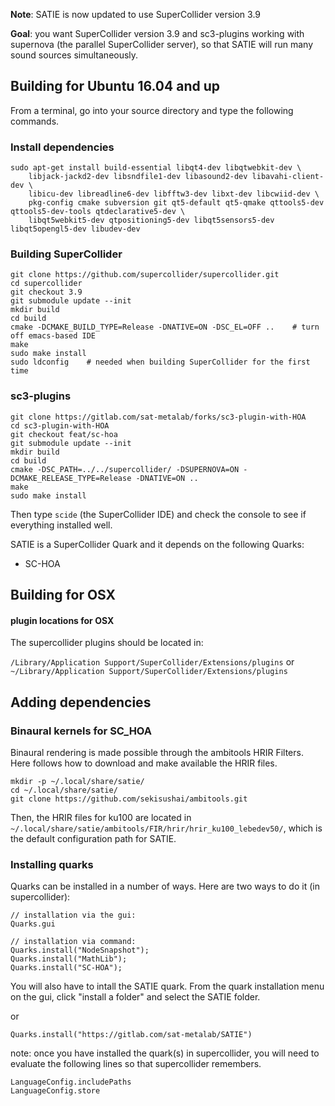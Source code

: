 **Note**: SATIE is now updated to use SuperCollider version 3.9

**Goal**: you want SuperCollider version 3.9 and sc3-plugins working with supernova (the parallel SuperCollider server), so that SATIE will run many sound sources simultaneously.

Building for Ubuntu 16.04 and up
-------------------------

From a terminal, go into your source directory and type the following commands.

### Install dependencies

```
sudo apt-get install build-essential libqt4-dev libqtwebkit-dev \
    libjack-jackd2-dev libsndfile1-dev libasound2-dev libavahi-client-dev \
    libicu-dev libreadline6-dev libfftw3-dev libxt-dev libcwiid-dev \
    pkg-config cmake subversion git qt5-default qt5-qmake qttools5-dev qttools5-dev-tools qtdeclarative5-dev \
    libqt5webkit5-dev qtpositioning5-dev libqt5sensors5-dev libqt5opengl5-dev libudev-dev
```

### Building SuperCollider
```
git clone https://github.com/supercollider/supercollider.git
cd supercollider
git checkout 3.9
git submodule update --init
mkdir build
cd build
cmake -DCMAKE_BUILD_TYPE=Release -DNATIVE=ON -DSC_EL=OFF ..    # turn off emacs-based IDE
make
sudo make install
sudo ldconfig    # needed when building SuperCollider for the first time
```

### sc3-plugins
```
git clone https://gitlab.com/sat-metalab/forks/sc3-plugin-with-HOA
cd sc3-plugin-with-HOA
git checkout feat/sc-hoa
git submodule update --init
mkdir build
cd build
cmake -DSC_PATH=../../supercollider/ -DSUPERNOVA=ON -DCMAKE_RELEASE_TYPE=Release -DNATIVE=ON ..
make
sudo make install
```

Then type `scide` (the SuperCollider IDE) and check the console to see if everything installed well.

SATIE is a SuperCollider Quark and it depends on the following Quarks:

- SC-HOA

Building for OSX
-------------------------

####  plugin locations for OSX
The supercollider plugins should be located in:

`/Library/Application Support/SuperCollider/Extensions/plugins`
or
`~/Library/Application Support/SuperCollider/Extensions/plugins`

Adding dependencies
-------------------------
### Binaural kernels for SC_HOA
Binaural rendering is made possible through the ambitools HRIR Filters. Here follows how to download and make available the HRIR files.

~~~~
mkdir -p ~/.local/share/satie/
cd ~/.local/share/satie/
git clone https://github.com/sekisushai/ambitools.git
~~~~

Then, the HRIR files for ku100 are located in `~/.local/share/satie/ambitools/FIR/hrir/hrir_ku100_lebedev50/`, which is the default configuration path for SATIE.

### Installing quarks
Quarks can be installed in a number of ways. Here are two ways to do it (in supercollider):

~~~~
// installation via the gui:
Quarks.gui

// installation via command:
Quarks.install("NodeSnapshot");
Quarks.install("MathLib");
Quarks.install("SC-HOA");
~~~~

You will also have to intall the SATIE quark. From the quark installation menu on the gui, click "install a folder" and select the SATIE folder.

or
~~~~
Quarks.install("https://gitlab.com/sat-metalab/SATIE")
~~~~
note:  once you have installed the quark(s) in supercollider, you will need to evaluate the following lines so that supercollider remembers.

~~~~
LanguageConfig.includePaths
LanguageConfig.store
~~~~
